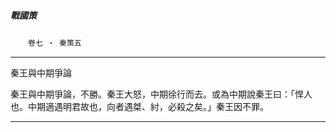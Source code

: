 

##### 戰國策
　　`卷七 ‧ 秦策五`

* * *

秦王與中期爭論

秦王與中期爭論，不勝。秦王大怒，中期徐行而去。或為中期說秦王曰：「悍人也。中期適遇明君故也，向者遇桀、紂，必殺之矣。」秦王因不罪。

* * *

